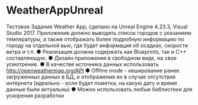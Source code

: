 # WeatherAppUnreal
 Тестовое Задание Weather App, сделано на Unreal Engine 4.23.3, Visual Studio 2017. 
 Приложение должно выводить список городов с указанием температуры, а также
отображать более подробную информацию по городу на отдельной вью, где будет
информация об осадках, скорости ветра и т.п.
● Реализация должна содержать как Blueprints, так и C++ составляющую.
● Дизайн приложения в свободном виде, на свое усмотрение.
● В качестве источника данных использовать http://openweathermap.org/API
● Offline mode - кеширование ранее загруженных данных в БД, и отображение их в
случае отсутствия интернета (идеально - если будет пометка, на какую дату и
время данные были актуальны)
● Можно использовать любые библиотеки для ускорения разработки
